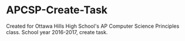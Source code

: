 # APCSP-Create-Task
Created for Ottawa Hills High School's AP Computer Science Principles class.  School year 2016-2017, create task.
